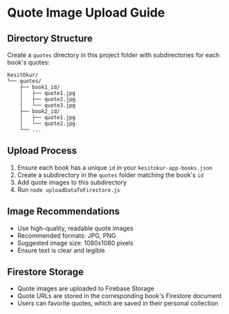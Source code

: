 # Quote Image Upload Guide

## Directory Structure
Create a `quotes` directory in this project folder with subdirectories for each book's quotes:

```
KesitOkur/
└── quotes/
    ├── book1_id/
    │   ├── quote1.jpg
    │   ├── quote2.jpg
    │   └── quote3.jpg
    ├── book2_id/
    │   ├── quote1.jpg
    │   └── quote2.jpg
    └── ...
```

## Upload Process
1. Ensure each book has a unique `id` in your `kesitokur-app-books.json`
2. Create a subdirectory in the `quotes` folder matching the book's `id`
3. Add quote images to this subdirectory
4. Run `node uploadDataToFirestore.js`

## Image Recommendations
- Use high-quality, readable quote images
- Recommended formats: JPG, PNG
- Suggested image size: 1080x1080 pixels
- Ensure text is clear and legible

## Firestore Storage
- Quote images are uploaded to Firebase Storage
- Quote URLs are stored in the corresponding book's Firestore document
- Users can favorite quotes, which are saved in their personal collection
